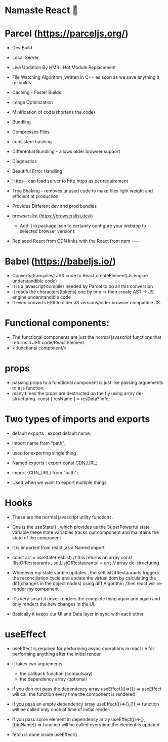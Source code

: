 # Namaste React 🚀

# Parcel (https://parceljs.org/)

- Dev Build
- Local Server
- Live Updation By HMR : Hot Module Replacement
- File Watching Algorithm ,written in C++
  as soon as we save anything it re-builds
- Caching - Faster Builds
- Image Optimization
- Minification of code(shortens the code)
- Bundling
- Compresses Files
- consistent hashing
- Differential Bundling - allows older browser support
- Diagnostics
- Beautiful Error Handling
- Https - can load server to http,https as per requirement
- Tree Shaking - removes unused code to make files light weight and efficient at production
- Provides Different dev and prod bundles

- browserslist (https://browserslist.dev/)

  - Add it in package.json to certainly configure your webapp to selected browser versions

- Replaced React from CDN links with the React from npm ----

# Babel (https://babeljs.io/)

- Converts(transpiles) JSX code to React.createElement(Js engine understandible code)
- It is a javascript compiler needed by Parcel to do all this conversion
- It reads the characters(tokens) one by one -> then create AST -> JS engine understandible code
- It even converts ES6 to older JS versions/older browser compatible JS.

# Functional components:

- The functional components are just the normal javascript functions that returns a JSX code/React Element.
- < functional component/>

# props

- passing props to a functional component is just like passing arguements to a js function.
- many times the props are destructed on the fly using array de-structuring.
  const { resName } = resData?.info;

# Two types of imports and exports

- default exports : export default name;
- import name from "path";
- used for exporting single thing

- Named exports : export const CDN_URL;
- import {CDN_URL} from "path";
- Used when we want to export multiple things

# Hooks

- These are the normal javascript utility functions.

- One is the useState() , which provides us the SuperPowerful state variable
  these state variables tracks our component and maintains the state of the component

- it is imported from react ,as a Named import
- const arr = useState(resList) // this returns an array
  const [listOfRestaurants , setListOfRestaurants] = arr; // array de-structuring
- Whenever my state varible updates , the setListOfRestaurants triggers the reconciliation cycle and update the virtual dom by calculating the diff(changes in the object nodes) using diff Algorithm ,then react will re-render my component

- It's very smart it never renders the complete thing again and again and only renders the new changes in the UI.

- Basically it keeps our UI and Data layer in sync with each other.

# useEffect

- useEffect is required for performing async operations in react i.e for performing anything after the initial render
- it takes two arguements
  - the callback function (compulsary)
  - the dependency array (optional)
- if you don not pass the dependency array useEffect(()=>{}) => useEffect will call the function every time the component is rendered
- if you pass an empty dependency array useEffect(()=>{},[]) => function will be called only once at time of initial render.
- if you pass some element in dependency array useEffect(()=>{},[btnName]) => function will be called everytime the element is updated.

- fetch is done inside useEffect()
